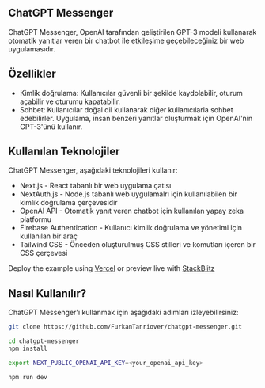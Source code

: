 ## ChatGPT Messenger

ChatGPT Messenger, OpenAI tarafından geliştirilen GPT-3 modeli kullanarak otomatik yanıtlar veren bir chatbot ile etkileşime geçebileceğiniz bir web uygulamasıdır.

## Özellikler

- Kimlik doğrulama: Kullanıcılar güvenli bir şekilde kaydolabilir, oturum açabilir ve oturumu kapatabilir.
- Sohbet: Kullanıcılar doğal dil kullanarak diğer kullanıcılarla sohbet edebilirler. Uygulama, insan benzeri yanıtlar oluşturmak için OpenAI'nin GPT-3'ünü kullanır.

## Kullanılan Teknolojiler

ChatGPT Messenger, aşağıdaki teknolojileri kullanır:

- Next.js - React tabanlı bir web uygulama çatısı
- NextAuth.js - Node.js tabanlı web uygulamalrı için kullanılabilen bir kimlik doğrulama çerçevesidir
- OpenAI API - Otomatik yanıt veren chatbot için kullanılan yapay zeka platformu
- Firebase Authentication - Kullanıcı kimlik doğrulama ve yönetimi için kullanılan bir araç
- Tailwind CSS - Önceden oluşturulmuş CSS stilleri ve komutları içeren bir CSS çerçevesi

Deploy the example using [Vercel](https://vercel.com?utm_source=github&utm_medium=readme&utm_campaign=next-example) or preview live with [StackBlitz](https://stackblitz.com/github/vercel/next.js/tree/canary/examples/with-tailwindcss)


## Nasıl Kullanılır?

ChatGPT Messenger'ı kullanmak için aşağıdaki adımları izleyebilirsiniz:

```bash
git clone https://github.com/FurkanTanriover/chatgpt-messenger.git
```

```bash
cd chatgpt-messenger
npm install
```

```bash
export NEXT_PUBLIC_OPENAI_API_KEY=<your_openai_api_key>
```

```bash
npm run dev
```
